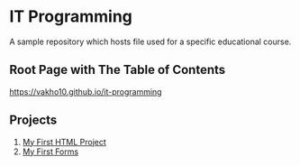 # IT Programming
A sample repository which hosts file used for a specific educational course.

## Root Page with The Table of Contents
https://vakho10.github.io/it-programming

## Projects
1. [My First HTML Project](https://vakho10.github.io/it-programming/my-first-html-project)
2. [My First Forms](https://vakho10.github.io/it-programming/html-forms)
